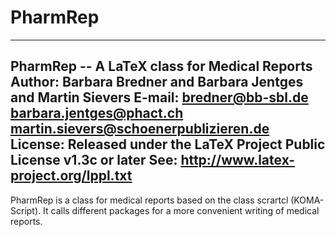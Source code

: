# PharmRep

-----------------------------------------------------------------------
PharmRep -- A LaTeX class for Medical Reports
Author:  Barbara Bredner and Barbara Jentges and Martin Sievers
E-mail:  bredner@bb-sbl.de
         barbara.jentges@phact.ch
         martin.sievers@schoenerpublizieren.de
License: Released under the LaTeX Project Public License v1.3c or later
See:     http://www.latex-project.org/lppl.txt
------------------------------------------------------------------------

PharmRep is a class for medical reports based on the class scrartcl (KOMA-Script).
It calls different packages for a more convenient writing of medical reports.